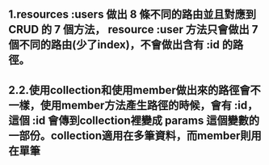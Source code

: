 ## 1.resources :users 做出 8 條不同的路由並且對應到 CRUD 的 7 個方法， resource :user 方法只會做出 7 個不同的路由(少了index)，不會做出含有 :id 的路徑。
## 2.2.使用collection和使用member做出來的路徑會不一樣，使用member方法產生路徑的時候，會有 :id，這個 :id 會傳到collection裡變成 params 這個變數的一部份。collection適用在多筆資料，而member則用在單筆
